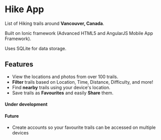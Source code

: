 # **Hike App** #

List of Hiking trails around **Vancouver, Canada**.

Built on Ionic framework (Advanced HTML5 and AngularJS Mobile App Framework).

Uses SQLite for data storage.

## Features ##
* View the locations and photos from over 100 trails.
* **Filter** trails based on Location, Time, Distance, Difficulty, and more!
* Find **nearby** trails using your device's location.
* Save trails as **Favourites** and easily **Share** them.

#### Under development ####



#### Future ####
* Create accounts so your favourite trails can be accessed on multiple devices
